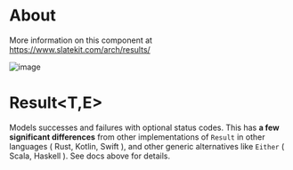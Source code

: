 # About
More information on this component at https://www.slatekit.com/arch/results/

![image](https://www.slatekit.com/assets/app/media/arch/slatekit-result.png)


# Result&lt;T,E>
Models successes and failures with optional status codes. 
This has **a few significant differences** from other implementations of `Result` in other languages ( Rust, Kotlin, Swift ), and other generic alternatives like `Either` ( Scala, Haskell ). See docs above for details.



